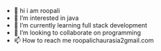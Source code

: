 - 👋 hi i am roopali 
- 👀 I’m interested in java
- 🌱 I’m currently learning full stack development
- 💞️ I’m looking to collaborate on programming
- 📫 How to reach me roopalichaurasia2gmail.com

<!---
Roopali903/Roopali903 is a ✨ special ✨ repository because its `README.md` (this file) appears on your GitHub profile.
You can click the Preview link to take a look at your changes.
--->
